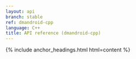 ```yaml
---
layout: api
branch: stable
ref: dmandroid-cpp
language: C++
title: API reference (dmandroid-cpp)
---
```

{% include anchor_headings.html html=content %}